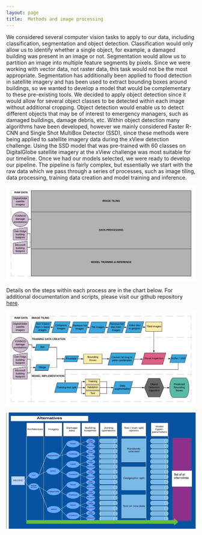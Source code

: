 ```yaml
---
layout: page
title:  Methods and image processing
---
```

We considered several computer vision tasks to apply to our data, including classification, segmentation and object detection.  Classification would only allow us to identify whether a single object, for example, a damaged building was present in an image or not.  Segmentation would allow us to partition an image into multiple feature segments by pixels.  Since we were working with vector data, not raster data, this task would not be the most appropriate.  Segmentation has additionally been applied to flood detection in satellite imagery and has been used to extract bounding boxes around buildings, so we wanted to develop a model that would be complementary to these pre-existing tools.  We decided to apply object detection since it would allow for several object classes to be detected within each image without additional cropping.  Object detection would enable us to detect different objects that may be of interest to emergency managers, such as damaged buildings, damage debris, etc.  Within object detection many algorithms have been developed, however we mainly considered Faster R-CNN and Single Shot MultiBox Detector (SSD), since these methods were being applied to satellite imagery data during the xView detection challenge.  Using the SSD model that was pre-trained with 60 classes on DigitalGlobe satellite imagery at the xView challenge was most suitable for our timeline.  Once we had our models selected, we were ready to develop our pipeline.  The pipeline is fairly complex, but essentially we start with the raw data which we pass through a series of processes, such as image tiling, data processing, training data creation and model training and inference.

![Pipeline overview](Pipeline-processes2.png)

Details on the steps within each process are in the chart below.  For additional documentation and scripts, please visit our github repository [here](https://github.com/DDS-Lab/disaster-image-processing).

![Pipeline flow chart](Pipeline-large.png)


![Run alternatives](runalternatives.png)


